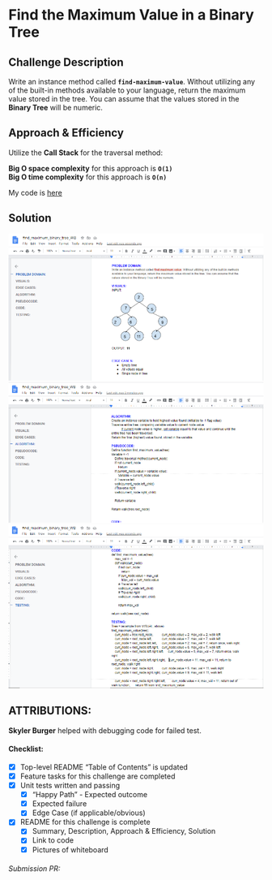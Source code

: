 # Find the Maximum Value in a Binary Tree

## Challenge Description
Write an instance method called __`find-maximum-value`__. Without utilizing any of the built-in methods available to your language, return the maximum value stored in the tree. You can assume that the values stored in the __Binary Tree__ will be numeric. <br>

## Approach & Efficiency
Utilize the __Call Stack__ for the traversal method:

__Big O space complexity__ for this approach is __`O(1)`__ <br>
__Big O time complexity__ for this approach is __`O(n)`__ <br>

My code is [here](./find_max_value.py)

## Solution
![B-Tree find_max whiteboard image 1](./assets/find_max_binary_tree_WB_1.png)
![B-Tree find_max whiteboard image 2](./assets/find_max_binary_tree_WB_2.png)
![B-Tree find_max whiteboard image 3](./assets/find_max_binary_tree_WB_3.png)

## ATTRIBUTIONS:
__Skyler Burger__ helped with debugging code for failed test.
<br>

#### Checklist:

 - [X] Top-level README “Table of Contents” is updated
 - [X] Feature tasks for this challenge are completed
 - [X] Unit tests written and passing
     - [X] “Happy Path” - Expected outcome
     - [X] Expected failure
     - [X] Edge Case (if applicable/obvious)
 - [X] README for this challenge is complete
     - [X] Summary, Description, Approach & Efficiency, Solution
     - [X] Link to code
     - [X] Pictures of whiteboard

###### Submission PR:  
